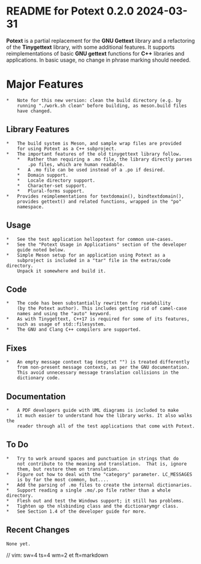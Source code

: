 # README for Potext 0.2.0 2024-03-31

__Potext__ is a partial replacement for the __GNU Gettext__ library and a
refactoring of the __Tinygettext__ library, with some additional features. It
supports reimplementations of basic __GNU gettext__ functions for __C++__
libraries and applications. In basic usage, no change in phrase marking
should needed.

# Major Features

    *   Note for this new version: clean the build directory (e.g. by
        running "./work.sh clean" before building, as meson.build files
        have changed.

##  Library Features

    *   The build system is Meson, and sample wrap files are provided
        for using Potext as a C++ subproject.
    *   The important features of the old tinygettext library follow.
        *   Rather than requiring a .mo file, the library directly parses
            .po files, which are human readable.
        *   A .mo file can be used instead of a .po if desired.
        *   Domain support.
        *   Locale directory support.
        *   Character-set support.
        *   Plural-forms support.
    *   Provides reimplementations for textdomain(), bindtextdomain(),
        provides gettext() and related functions, wrapped in the "po"
        namespace.

##  Usage

    *   See the test application hellopotext for common use-cases.
    *   See the "Potext Usage in Applications" section of the developer
        guide noted below.
    *   Simple Meson setup for an application using Potext as a
        subproject is included in a "tar" file in the extras/code directory.
        Unpack it somewhere and build it.

##  Code

    *   The code has been substantially rewritten for readability
        (by the Potext author). This includes getting rid of camel-case
        names and using the "auto" keyword.
    *   As with Tinygettext, C++17 is required for some of its features,
        such as usage of std::filesystem.
    *   The GNU and Clang C++ compilers are supported.

##  Fixes

    *   An empty message context tag (msgctxt "") is treated differently
        from non-present message contexts, as per the GNU documentation.
        This avoid unnecessary message translation collisions in the
        dictionary code.

##  Documentation

    *   A PDF developers guide with UML diagrams is included to make
        it much easier to understand how the library works. It also walks the
        reader through all of the test applications that come with Potext.

## To Do

    *   Try to work around spaces and punctuation in strings that do
        not contribute to the meaning and translation.  That is, ignore
        them, but restore them on translation.
    *   Figure out how to deal with the "category" parameter. LC_MESSAGES
        is by far the most common, but....
    *   Add the parsing of .mo files to create the internal dictionaries.
    *   Support reading a single .mo/.po file rather than a whole directory.
    *   Flesh out and test the Windows support; it still has problems.
    *   Tighten up the nlsbinding class and the dictionarymgr class.
    *   See Section 1.4 of the developer guide for more.

## Recent Changes

    None yet.

// vim: sw=4 ts=4 wm=2 et ft=markdown

